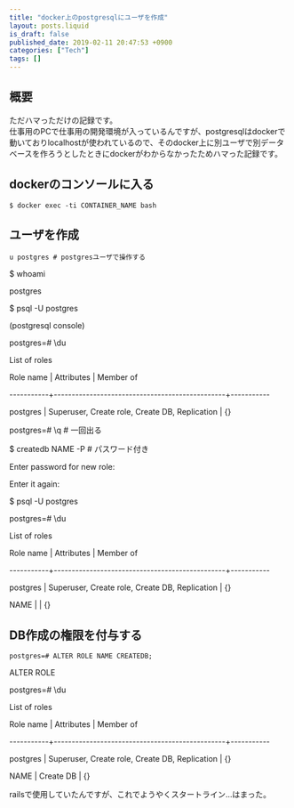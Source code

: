```yaml
---
title: "docker上のpostgresqlにユーザを作成"
layout: posts.liquid
is_draft: false
published_date: 2019-02-11 20:47:53 +0900
categories: ["Tech"]
tags: []
---
```


## 概要
ただハマっただけの記録です。  
仕事用のPCで仕事用の開発環境が入っているんですが、postgresqlはdockerで動いておりlocalhostが使われているので、そのdocker上に別ユーザで別データベースを作ろうとしたときにdockerがわからなかったためハマった記録です。

## dockerのコンソールに入る
    $ docker exec -ti CONTAINER_NAME bash

## ユーザを作成
    u postgres # postgresユーザで操作する

$ whoami

postgres

$ psql -U postgres

(postgresql console)

postgres=# \du

List of roles

Role name | Attributes | Member of

-----------+------------------------------------------------+-----------

postgres | Superuser, Create role, Create DB, Replication | {}

postgres=# \q # 一回出る

$ createdb NAME -P # パスワード付き

Enter password for new role:

Enter it again:

$ psql -U postgres

postgres=# \du

List of roles

Role name | Attributes | Member of

-----------+------------------------------------------------+-----------

postgres | Superuser, Create role, Create DB, Replication | {}

NAME | | {}

## DB作成の権限を付与する
    postgres=# ALTER ROLE NAME CREATEDB;

ALTER ROLE

postgres=# \du

List of roles

Role name | Attributes | Member of

-----------+------------------------------------------------+-----------

postgres | Superuser, Create role, Create DB, Replication | {}

NAME | Create DB | {}

railsで使用していたんですが、これでようやくスタートライン...はまった。


